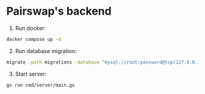 # Pairswap's backend

1. Run docker:
```bash
docker compose up -d
```

2. Run database migration:
```bash
migrate -path migrations -database "mysql://root:password@tcp(127.0.0.1:3306)/proxy_api" -verbose up
```

3. Start server:
```bash
go run cmd/server/main.go
```
